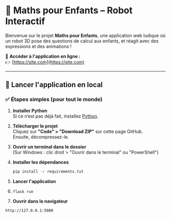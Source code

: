 # 🤖 Maths pour Enfants – Robot Interactif

Bienvenue sur le projet **Maths pour Enfants**, une application web ludique où un robot 3D pose des questions de calcul aux enfants, et réagit avec des expressions et des animations !

🔗 **Accéder à l'application en ligne :**  
👉 [https://site.com](https://site.com)

---

## 🚀 Lancer l'application en local

### ✅ Étapes simples (pour tout le monde)

1. **Installer Python**  
   Si ce n’est pas déjà fait, installez [Python](https://www.python.org/downloads/).

2. **Télécharger le projet**  
   Cliquez sur **"Code" > "Download ZIP"** sur cette page GitHub.  
   Ensuite, décompressez-le.

3. **Ouvrir un terminal dans le dossier**  
   (Sur Windows : clic droit > "Ouvrir dans le terminal" ou "PowerShell")

4. **Installer les dépendances**  
   ```bash
   pip install -r requirements.txt
   ```
5. **Lancer l'application**
6. ```bash
   flask run
   ```
7. **Ouvrir dans le navigateur**
```bash
http://127.0.0.1:5000
```
